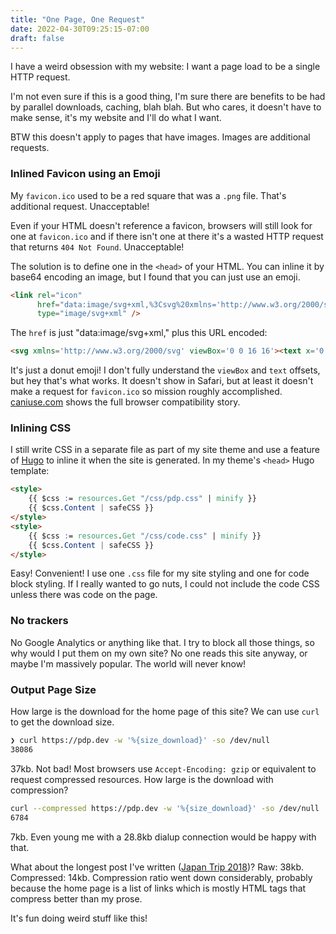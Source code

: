 ```yaml
---
title: "One Page, One Request"
date: 2022-04-30T09:25:15-07:00
draft: false
---
```


I have a weird obsession with my website: I want a page load to be a single HTTP request.

I'm not even sure if this is a good thing, I'm sure there are benefits to be had by parallel downloads, caching, blah blah. But who cares, it doesn't have to make sense, it's my website and I'll do what I want.

BTW this doesn't apply to pages that have images. Images are additional requests. 

### Inlined Favicon using an Emoji

My `favicon.ico` used to be a red square that was a `.png` file. That's additional request. Unacceptable!

Even if your HTML doesn't reference a favicon, browsers will still look for one at `favicon.ico` and if there isn't one at there it's a wasted HTTP request that returns `404 Not Found`. Unacceptable!

The solution is to define one in the `<head>` of your HTML. You can inline it by base64 encoding an image, but I found that you can just use an emoji.

```html
<link rel="icon"
      href="data:image/svg+xml,%3Csvg%20xmlns='http://www.w3.org/2000/svg'%20viewBox='0%200%2016%2016'%3E%3Ctext%20x='0'%20y='14'%3E🍩%3C/text%3E%3C/svg%3E"
      type="image/svg+xml" />
```

The `href` is just "data:image/svg+xml," plus this URL encoded:

```html
<svg xmlns='http://www.w3.org/2000/svg' viewBox='0 0 16 16'><text x='0' y='14'>🍩</text></svg>
```

It's just a donut emoji! I don't fully understand the `viewBox` and `text` offsets, but hey that's what works. It doesn't show in Safari, but at least it doesn't make a request for `favicon.ico` so mission roughly accomplished. [caniuse.com](https://caniuse.com/?search=link-icon-svg) shows the full browser compatibility story.

### Inlining CSS

I still write CSS in a separate file as part of my site theme and use a feature of [Hugo](https://gohugo.io/) to inline it when the site is generated. In my theme's `<head>` Hugo template:

```html
<style>
    {{ $css := resources.Get "/css/pdp.css" | minify }}
    {{ $css.Content | safeCSS }}
</style>
<style>
    {{ $css := resources.Get "/css/code.css" | minify }}
    {{ $css.Content | safeCSS }}
</style>
```

Easy! Convenient! I use one `.css` file for my site styling and one for code block styling. If I really wanted to go nuts, I could not include the code CSS unless there was code on the page.

### No trackers

No Google Analytics or anything like that. I try to block all those things, so why would I put them on my own site? No one reads this site anyway, or maybe I'm massively popular. The world will never know!

### Output Page Size

How large is the download for the home page of this site? We can use `curl` to get the download size.

```bash
❯ curl https://pdp.dev -w '%{size_download}' -so /dev/null
38086
```

37kb. Not bad! Most browsers use `Accept-Encoding: gzip` or equivalent to request compressed resources. How large is the download with compression?
```bash
curl --compressed https://pdp.dev -w '%{size_download}' -so /dev/null
6784
```

7kb. Even young me with a 28.8kb dialup connection would be happy with that.

What about the longest post I've written ([Japan Trip 2018](/posts/japan-2018))? Raw: 38kb. Compressed: 14kb. Compression ratio went down considerably, probably because the home page is a list of links which is mostly HTML tags that compress better than my prose.

It's fun doing weird stuff like this!

